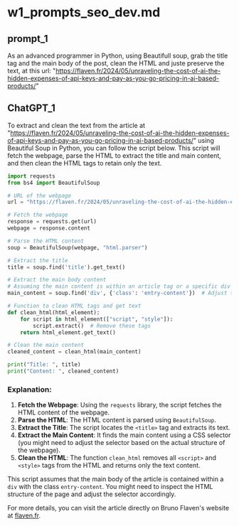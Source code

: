# w1_prompts_seo_dev.md

## prompt_1
As an advanced programmer in Python, using Beautifull soup, grab the title tag and the main body of the post, clean the HTML and juste preserve the text,  at this url: "https://flaven.fr/2024/05/unraveling-the-cost-of-ai-the-hidden-expenses-of-api-keys-and-pay-as-you-go-pricing-in-ai-based-products/"

## ChatGPT_1


To extract and clean the text from the article at "https://flaven.fr/2024/05/unraveling-the-cost-of-ai-the-hidden-expenses-of-api-keys-and-pay-as-you-go-pricing-in-ai-based-products/" using Beautiful Soup in Python, you can follow the script below. This script will fetch the webpage, parse the HTML to extract the title and main content, and then clean the HTML tags to retain only the text.

```python
import requests
from bs4 import BeautifulSoup

# URL of the webpage
url = "https://flaven.fr/2024/05/unraveling-the-cost-of-ai-the-hidden-expenses-of-api-keys-and-pay-as-you-go-pricing-in-ai-based-products/"

# Fetch the webpage
response = requests.get(url)
webpage = response.content

# Parse the HTML content
soup = BeautifulSoup(webpage, "html.parser")

# Extract the title
title = soup.find('title').get_text()

# Extract the main body content
# Assuming the main content is within an article tag or a specific div
main_content = soup.find('div', {'class': 'entry-content'})  # Adjust the selector based on actual HTML structure

# Function to clean HTML tags and get text
def clean_html(html_element):
    for script in html_element(["script", "style"]):
        script.extract()  # Remove these tags
    return html_element.get_text()

# Clean the main content
cleaned_content = clean_html(main_content)

print("Title: ", title)
print("Content: ", cleaned_content)
```

### Explanation:
1. **Fetch the Webpage**: Using the `requests` library, the script fetches the HTML content of the webpage.
2. **Parse the HTML**: The HTML content is parsed using `BeautifulSoup`.
3. **Extract the Title**: The script locates the `<title>` tag and extracts its text.
4. **Extract the Main Content**: It finds the main content using a CSS selector (you might need to adjust the selector based on the actual structure of the webpage).
5. **Clean the HTML**: The function `clean_html` removes all `<script>` and `<style>` tags from the HTML and returns only the text content.

This script assumes that the main body of the article is contained within a `div` with the class `entry-content`. You might need to inspect the HTML structure of the page and adjust the selector accordingly.

For more details, you can visit the article directly on Bruno Flaven's website at [flaven.fr](https://flaven.fr/2024/05/unraveling-the-cost-of-ai-the-hidden-expenses-of-api-keys-and-pay-as-you-go-pricing-in-ai-based-products/).